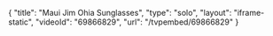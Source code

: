 {
    "title": "Maui Jim Ohia Sunglasses",
    "type": "solo",
    "layout": "iframe-static",
    "videoId": "69866829",
    "url": "\/tvpembed\/69866829"
}